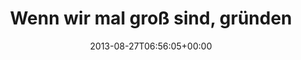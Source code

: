 ---
retweeted: false
source: <a href="https://chat.yakshed.org" rel="nofollow">chat.yakshed.org</a>
entities:
  hashtags: []
  symbols: []
  user_mentions:
  - name: Lucas Dohmen
    screen_name: moonbeamlabs
    indices:
    - '32'
    - '45'
    id_str: '28508951'
    id: '28508951'
  urls: []
display_text_range:
- '0'
- '73'
favorite_count: '0'
id_str: '372251152504852480'
truncated: false
retweet_count: '0'
id: '372251152504852480'
created_at: Tue Aug 27 06:56:05 +0000 2013
favorited: false
full_text: Wenn wir mal groß sind, gründen [@moonbeamlabs](https://twitter.com/moonbeamlabs)
  und ich eine GPG Usergroup.
lang: de
tags:
- pesos:twitter
date: '2013-08-27T06:56:05+00:00'
src: https://twitter.com/bascht/status/372251152504852480
original_url: https://twitter.com/bascht/status/372251152504852480
type: twitter_tweet
text: Wenn wir mal groß sind, gründen [@moonbeamlabs](https://twitter.com/moonbeamlabs)
  und ich eine GPG Usergroup.
title: Wenn wir mal groß sind, gründen

---
